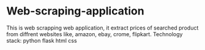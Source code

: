 # Web-scraping-application
This is web scrapping web application, it extract prices of searched product from diffrent websites like, amazon, ebay, crome, flipkart.
Technology stack:
python
flask
html
css
